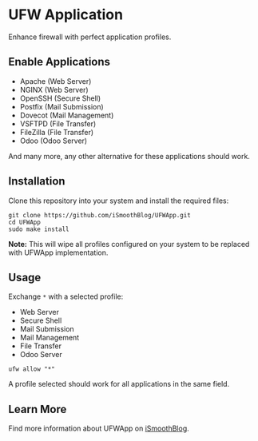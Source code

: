 # UFW Application
Enhance firewall with perfect application profiles.

## Enable Applications
* Apache (Web Server)
* NGINX (Web Server)
* OpenSSH (Secure Shell)
* Postfix (Mail Submission)
* Dovecot (Mail Management)
* VSFTPD (File Transfer)
* FileZilla (File Transfer)
* Odoo (Odoo Server)

And many more, any other alternative for these applications should work.

## Installation
Clone this repository into your system and install the required files:

```
git clone https://github.com/iSmoothBlog/UFWApp.git
cd UFWApp
sudo make install
```
**Note:**
This will wipe all profiles configured on your system to be replaced with UFWApp implementation.

## Usage
Exchange `*` with a selected profile:

* Web Server
* Secure Shell
* Mail Submission
* Mail Management
* File Transfer
* Odoo Server

```
ufw allow "*"
```

A profile selected should work for all applications in the same field.

## Learn More
Find more information about UFWApp on [iSmoothBlog](http://www.ismoothblog.com).
